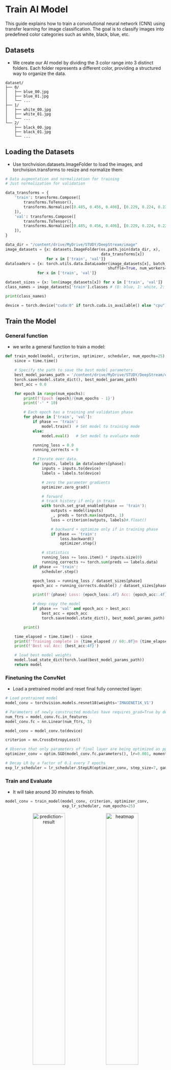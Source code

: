 # Train AI Model

This guide explains how to train a convolutional neural network (CNN) using transfer learning for image classification. The goal is to classify images into predefined color categories such as white, black, blue, etc.

<!-- We follow [`PyTorch tutorial`](https://pytorch.org/tutorials/beginner/basics/quickstart_tutorial.html#creating-models) to create our AI model by dividing the 3 color range into 3 distinct folders. Each folder represents a different color, providing a structured way to organize the data.  -->

## Datasets

* We create our AI model by dividing the 3 color range into 3 distinct folders. Each folder represents a different color, providing a structured way to organize the data. 

```
dataset/
├── 0/
│   ├── blue_00.jpg
│   ├── blue_01.jpg
│   └── ...
├── 1/
│   ├── white_00.jpg
│   ├── white_01.jpg
│   └── ...
└── 2/
    ├── black_00.jpg
    ├── black_01.jpg
    └── ...
```

## Loading the Datasets

* Use torchvision.datasets.ImageFolder to load the images, and torchvision.transforms to resize and normalize them:

```python
# Data augmentation and normalization for training
# Just normalization for validation

data_transforms = {
    'train': transforms.Compose([
        transforms.ToTensor(),
        transforms.Normalize([0.485, 0.456, 0.406], [0.229, 0.224, 0.225])
    ]),
    'val': transforms.Compose([
        transforms.ToTensor(),
        transforms.Normalize([0.485, 0.456, 0.406], [0.229, 0.224, 0.225])
    ]),
}

data_dir = "/content/drive/MyDrive/STUDY/DeepStream/image"
image_datasets = {x: datasets.ImageFolder(os.path.join(data_dir, x),
                                          data_transforms[x])
                  for x in ['train', 'val']}
dataloaders = {x: torch.utils.data.DataLoader(image_datasets[x], batch_size=4,
                                             shuffle=True, num_workers=2)
              for x in ['train', 'val']}

dataset_sizes = {x: len(image_datasets[x]) for x in ['train', 'val']}
class_names = image_datasets['train'].classes # (0: blue, 1: white, 2: black)

print(class_names)

device = torch.device("cuda:0" if torch.cuda.is_available() else "cpu")
```

## Train the Model

### General function

* we write a general function to train a model:

```python
def train_model(model, criterion, optimizer, scheduler, num_epochs=25):
    since = time.time()

    # Specify the path to save the best model parameters
    best_model_params_path = '/content/drive/MyDrive/STUDY/DeepStream/color-best-edc.pt'
    torch.save(model.state_dict(), best_model_params_path)
    best_acc = 0.0

    for epoch in range(num_epochs):
        print(f'Epoch {epoch}/{num_epochs - 1}')
        print('-' * 10)

        # Each epoch has a training and validation phase
        for phase in ['train', 'val']:
            if phase == 'train':
                model.train()  # Set model to training mode
            else:
                model.eval()   # Set model to evaluate mode

            running_loss = 0.0
            running_corrects = 0

            # Iterate over data.
            for inputs, labels in dataloaders[phase]:
                inputs = inputs.to(device)
                labels = labels.to(device)

                # zero the parameter gradients
                optimizer.zero_grad()

                # forward
                # track history if only in train
                with torch.set_grad_enabled(phase == 'train'):
                    outputs = model(inputs)
                    _, preds = torch.max(outputs, 1)
                    loss = criterion(outputs, labels)#.float()

                    # backward + optimize only if in training phase
                    if phase == 'train':
                        loss.backward() 
                        optimizer.step()

                # statistics
                running_loss += loss.item() * inputs.size(0)
                running_corrects += torch.sum(preds == labels.data)
            if phase == 'train':
                scheduler.step()

            epoch_loss = running_loss / dataset_sizes[phase]
            epoch_acc = running_corrects.double() / dataset_sizes[phase]

            print(f'{phase} Loss: {epoch_loss:.4f} Acc: {epoch_acc:.4f}')

            # deep copy the model
            if phase == 'val' and epoch_acc > best_acc:
                best_acc = epoch_acc
                torch.save(model.state_dict(), best_model_params_path)

        print()

    time_elapsed = time.time() - since
    print(f'Training complete in {time_elapsed // 60:.0f}m {time_elapsed % 60:.0f}s')
    print(f'Best val Acc: {best_acc:4f}')

    # load best model weights
    model.load_state_dict(torch.load(best_model_params_path))
    return model
```

### Finetuning the ConvNet

* Load a pretrained model and reset final fully connected layer:

```python
# Load pretrained model
model_conv = torchvision.models.resnet18(weights='IMAGENET1K_V1')

# Parameters of newly constructed modules have requires_grad=True by default
num_ftrs = model_conv.fc.in_features
model_conv.fc = nn.Linear(num_ftrs, 3)

model_conv = model_conv.to(device)

criterion = nn.CrossEntropyLoss()

# Observe that only parameters of final layer are being optimized as pposed to before.
optimizer_conv = optim.SGD(model_conv.fc.parameters(), lr=0.001, momentum=0.9)

# Decay LR by a factor of 0.1 every 7 epochs
exp_lr_scheduler = lr_scheduler.StepLR(optimizer_conv, step_size=7, gamma=0.1)
```

### Train and Evaluate

* It will take around 30 minutes to finish.

```python
model_conv = train_model(model_conv, criterion, optimizer_conv,
                         exp_lr_scheduler, num_epochs=25)
```

<p align="center">
  <img src="https://github.com/leehoanzu/color-classification/blob/main/screen-shots/prediction-result.png" alt="prediction-result" width="45%" height="45%">
  <img src="https://github.com/leehoanzu/color-classification/blob/main/screen-shots/heatmap.png" alt="heatmap" width="45%" height="auto">
</p>

## Inference on custome images

* Use the trained model to make predictions on custom images and visualize the predicted class labels along with the images.

```python
# Create an instance of ResNet18
model_conv = models.resnet18()
# Replace the fully connected layer with a new one having 2 output units
num_ftrs = model_conv.fc.in_features
model_conv.fc = nn.Linear(num_ftrs, 3)
model_conv = model_conv.to(device)
# Load the state dictionary into the ResNet18 model
state_dict = torch.load('/content/drive/MyDrive/STUDY/train-model/model/color-best.pt')

# Load the adapted state dictionary into the model
model_conv.load_state_dict(state_dict)

model_conv.eval()  # Set the model to evaluation mode
visualize_model_predictions(
    model_conv,
    img_path='/content/drive/MyDrive/STUDY/train-model/img/val/1/white_0.png'
)

plt.ioff()
plt.show()
```

![prediction-result](https://github.com/leehoanzu/color-classification/blob/main/screen-shots/inference-results.png)

